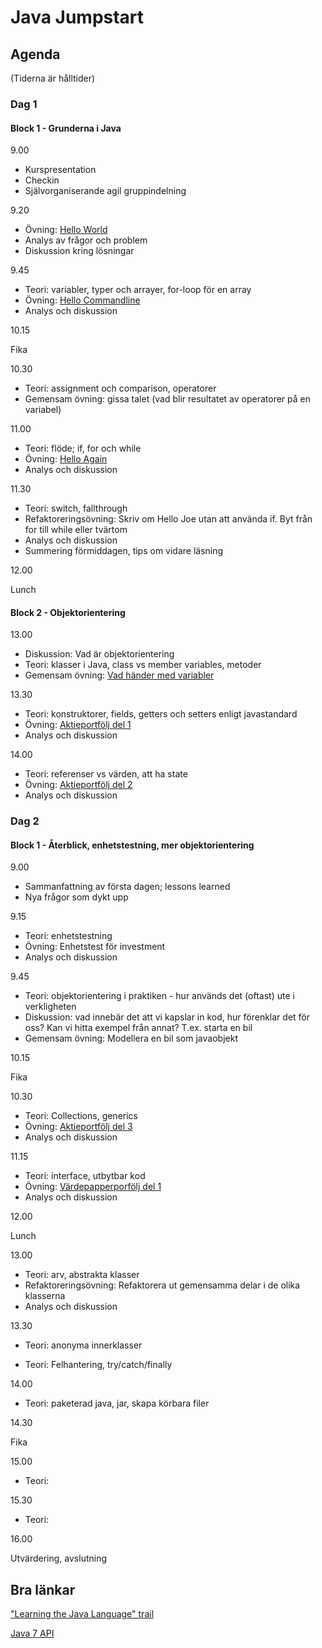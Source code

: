# Java Jumpstart

## Agenda

(Tiderna är hålltider)

### Dag 1

#### Block 1 - Grunderna i Java

9.00

* Kurspresentation
* Checkin
* Självorganiserande agil gruppindelning

9.20

* Övning: [Hello World](/day_1/block_1/1_HelloWorld/)
* Analys av frågor och problem
* Diskussion kring lösningar

9.45

* Teori: variabler, typer och arrayer, for-loop för en array
* Övning: [Hello Commandline](/day_1/block_1/2_HelloCommandline/) 
* Analys och diskussion

10.15

Fika

10.30

* Teori: assignment och comparison, operatorer
* Gemensam övning: gissa talet (vad blir resultatet av operatorer på en variabel)

11.00

* Teori: flöde; if, for och while
* Övning: [Hello Again](/day_1/block_1/3_HelloAgain/)
* Analys och diskussion

11.30

* Teori: switch, fallthrough
* Refaktoreringsövning: Skriv om Hello Joe utan att använda if. Byt från for till while eller tvärtom
* Analys och diskussion
* Summering förmiddagen, tips om vidare läsning

12.00 

Lunch

#### Block 2 - Objektorientering

13.00

* Diskussion: Vad är objektorientering
* Teori: klasser i Java, class vs member variables, metoder
* Gemensam övning: [Vad händer med variabler](/day_1/block_2/1_InstanceAndClassVariables/)

13.30

* Teori: konstruktorer, fields, getters och setters enligt javastandard
* Övning: [Aktieportfölj del 1](/day_1/block_2/2_StockPortfolio_Part1/)
* Analys och diskussion

14.00

* Teori: referenser vs värden, att ha state
* Övning: [Aktieportfölj del 2](/day_1/block_2/3_StockPortfolio_Part2/)
* Analys och diskussion


### Dag 2

#### Block 1 - Återblick, enhetstestning, mer objektorientering

9.00

* Sammanfattning av första dagen; lessons learned
* Nya frågor som dykt upp

9.15

* Teori: enhetstestning
* Övning: Enhetstest för investment
* Analys och diskussion

9.45

* Teori: objektorientering i praktiken - hur används det (oftast) ute i verkligheten
* Diskussion: vad innebär det att vi kapslar in kod, hur förenklar det för oss? Kan vi hitta exempel från annat? T.ex. starta en bil
* Gemensam övning: Modellera en bil som javaobjekt

10.15

Fika

10.30

* Teori: Collections, generics
* Övning: [Aktieportfölj del 3](/day_2/block_1/3_StockPortfolio/)
* Analys och diskussion

11.15

* Teori: interface, utbytbar kod
* Övning: [Värdepapperporfölj del 1](/day_2/block_1/4_InstrumentPortfolio/)
* Analys och diskussion

12.00

Lunch

13.00

* Teori: arv, abstrakta klasser
* Refaktoreringsövning: Refaktorera ut gemensamma delar i de olika klasserna
* Analys och diskussion

13.30

* Teori: anonyma innerklasser

* Teori: Felhantering, try/catch/finally

14.00

* Teori: paketerad java, jar, skapa körbara filer

14.30

Fika

15.00

* Teori:

15.30

* Teori:

16.00

Utvärdering, avslutning


## Bra länkar

["Learning the Java Language" trail](http://docs.oracle.com/javase/tutorial/java/index.html)

[Java 7 API](http://docs.oracle.com/javase/7/docs/api/)


